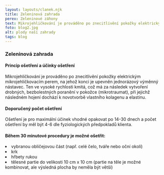 ```yaml
---
layout: layouts/clanek.njk
title: Zeleninová zahrada
perex: Zeleninové záhony
text: Mikrojehličkování je prováděno po znecitlivění pokožky elektrickým mikrojehličkovacím perem, na jehož konci je upevněn jednorázový výměnný nástavec.
foto: blog2.jpg
alt: plody naší zahrady
tags: blog
---
```


### Zeleninová zahrada

#### Princip ošetření a účinky ošetření

Mikrojehličkování je prováděno po znecitlivění pokožky elektrickým mikrojehličkovacím perem, na jehož konci je upevněn jednorázový výměnný nástavec. Ten ve vysoké rychlosti kmitá, což má za následek vytvoření drobných, bezbolestných poranění v pokožce (mikrotraumat), při jejichž následném hojení dochází k novotvorbě vlastního kolagenu a elastinu.

#### Doporučený počet ošetření

Ošetření je pro maximální účinek vhodné opakovat po 14-30 dnech a počet ošetření by měl být 4-6 dle fyziologických předpokladů klienta.

#### Během 30 minutové procedury je možné ošetřit:

<li>vybranou obličejovou část (např. celé čelo, tváře nebo oční okolí)</li>
<li>krk</li>
<li>hřbety rukou</li>
<li>tělesné partie do velikosti 10 cm x 10 cm (partie na těle je možné kombinovat, ale výsledná plocha by neměla být větší)</li>
